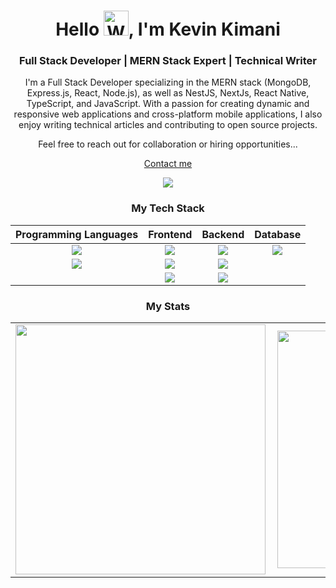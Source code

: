 <h1 align="center">Hello <img src="https://raw.githubusercontent.com/nixin72/nixin72/master/wave.gif" alt="Waving hand animated gif" height="40" width="40" />, I'm Kevin Kimani</h1>

<h3 align="center">Full Stack Developer | MERN Stack Expert | Technical Writer</h3>

<p align="center">
I'm a Full Stack Developer specializing in the MERN stack (MongoDB, Express.js, React, Node.js), as well as NestJS, NextJs, React Native, TypeScript, and JavaScript. With a passion for creating dynamic and responsive web applications and cross-platform mobile applications, I also enjoy writing technical articles and contributing to open source projects.
</p>

<p align="center">Feel free to reach out for collaboration or hiring opportunities...</p>

<p align="center"><a href="mailto:kimanikevin254@gmail.com">Contact me</a></p>

<p align="center">
  <img src="https://www.codewars.com/users/kimanikevin254/badges/large">
</p>

<h3 align="center">My Tech Stack</h3>
<p align="center">

<table align="center">
  <thead>
    <tr>
      <th>Programming Languages</th>
      <th>Frontend</th>
      <th>Backend</th>
      <th>Database</th>
    </tr>
  </thead>
  <tbody>
    <tr>
      <td align="center"><img src="https://shields.io/badge/TypeScript-3178C6?logo=TypeScript&logoColor=FFF&style=flat-square" /></td>
      <td align="center"><img src="https://shields.io/badge/react-black?logo=react&style=for-the-badge" /></td>
      <td align="center"><img src="https://img.shields.io/badge/Express.js-000000?logo=express&logoColor=fff&style=flat" /></td>
      <td align="center"><img src="https://img.shields.io/badge/-MongoDB-13aa52?style=for-the-badge&logo=mongodb&logoColor=white" /></td>
    </tr>
    <tr>
      <td align="center"><img src="https://shields.io/badge/JavaScript-F7DF1E?logo=JavaScript&logoColor=000&style=flat-square" /></td>
      <td align="center"><img src="https://img.shields.io/badge/next.js-000000?style=for-the-badge&logo=nextdotjs&logoColor=white" /></td>
      <td align="center"><img src="https://img.shields.io/badge/Node.js-339933?style=flat&logo=node.js&logoColor=white" /></td>
      <td></td>
    </tr>
    <tr>
      <td></td>
      <td align="center"><img src="https://img.shields.io/badge/react_native-%2320232a.svg?style=for-the-badge&logo=react&logoColor=%2361DAFB" /></td>
      <td align="center"><img src="https://img.shields.io/badge/nestjs-E0234E?style=for-the-badge&logo=nestjs&logoColor=white" /></td>
      <td></td>
    </tr>
  </tbody>
</table>


</p>

<h3 align="center">My Stats</h3>
<p align="center">
  <table align="center">
    <tr>
      <td><img width="400px" align="left" src="https://github-readme-stats.vercel.app/api/top-langs/?username=kimanikevin254&count_private=true&theme=algolia&layout=compact"></td>
      <td><img width="380px" align="left" src="https://github-readme-stats.vercel.app/api?username=kimanikevin254&show_icons=true&theme=algolia"></td>
    </tr>
  </table>
</p>
